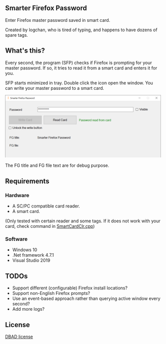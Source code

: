 Smarter Firefox Password
---

Enter Firefox master password saved in smart card.

Created by logchan, who is tired of typing, and happens to have dozens of spare tags.

## What's this?

Every second, the program (SFP) checks if Firefox is prompting for your master password. If so, it tries to read it from a smart card and enters it for you.

SFP starts minimized in tray. Double click the icon open the window. You can write your master password to a smart card.

![Screenshot](https://raw.githubusercontent.com/logchan/SmarterFirefoxPassword/master/assets/screenshot.png)

The FG title and FG file text are for debug purpose.

## Requirements

### Hardware

- A SC/PC compatible card reader.
- A smart card.

(Only tested with certain reader and some tags. If it does not work with your card, check command in [SmartCardClr.cpp](https://github.com/logchan/SmarterFirefoxPassword/blob/master/SmartCardClr/SmartCardClr.cpp))

### Software

- Windows 10
- .Net framework 4.7.1
- Visual Studio 2019

## TODOs

- Support different (configurable) Firefox install locations?
- Support non-English Firefox prompts?
- Use an event-based approach rather than querying active window every second?
- Add more logs?

## License

[DBAD license](https://dbad-license.org/)